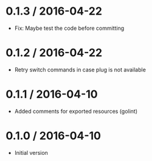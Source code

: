 
0.1.3 / 2016-04-22
==================

  * Fix: Maybe test the code before committing

0.1.2 / 2016-04-22
==================

  * Retry switch commands in case plug is not available

0.1.1 / 2016-04-10
==================

  * Added comments for exported resources (golint)

0.1.0 / 2016-04-10
==================

  * Initial version
